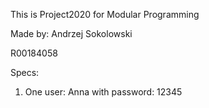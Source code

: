 This is Project2020 for Modular Programming

Made by: Andrzej Sokolowski

R00184058

Specs:
1. One user: Anna with password: 12345